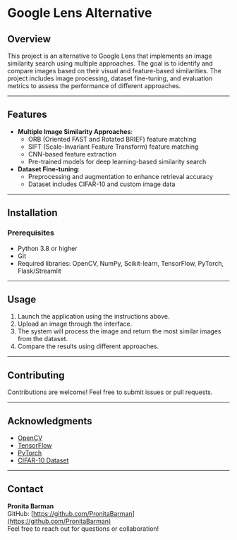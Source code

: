 # Google Lens Alternative

## Overview
This project is an alternative to Google Lens that implements an image similarity search using multiple approaches. The goal is to identify and compare images based on their visual and feature-based similarities. The project includes image processing, dataset fine-tuning, and evaluation metrics to assess the performance of different approaches.

---

## Features
- **Multiple Image Similarity Approaches**:
  - ORB (Oriented FAST and Rotated BRIEF) feature matching
  - SIFT (Scale-Invariant Feature Transform) feature matching
  - CNN-based feature extraction
  - Pre-trained models for deep learning-based similarity search
- **Dataset Fine-tuning**:
  - Preprocessing and augmentation to enhance retrieval accuracy
  - Dataset includes CIFAR-10 and custom image data
---

## Installation
### Prerequisites
- Python 3.8 or higher
- Git
- Required libraries: OpenCV, NumPy, Scikit-learn, TensorFlow, PyTorch, Flask/Streamlit


---

## Usage
1. Launch the application using the instructions above.
2. Upload an image through the interface.
3. The system will process the image and return the most similar images from the dataset.
4. Compare the results using different approaches.





---



## Contributing
Contributions are welcome! Feel free to submit issues or pull requests.

---

## Acknowledgments
- [OpenCV](https://opencv.org/)
- [TensorFlow](https://www.tensorflow.org/)
- [PyTorch](https://pytorch.org/)
- [CIFAR-10 Dataset](https://www.cs.toronto.edu/~kriz/cifar.html)

---

## Contact
**Pronita Barman**  
GitHub: [https://github.com/PronitaBarman](https://github.com/PronitaBarman)  
Feel free to reach out for questions or collaboration!

